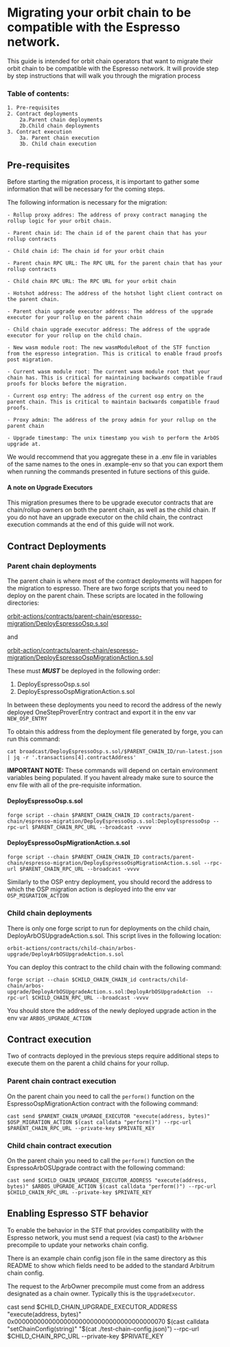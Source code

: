 # Migrating your orbit chain to be compatible with the Espresso network.

This guide is intended for orbit chain operators that want to migrate their orbit chain to be compatible with the Espresso network.
It will provide step by step instructions that will walk you through the migration process

### Table of contents:
    1. Pre-requisites
    2. Contract deployments
        2a.Parent chain deployments
        2b.Child chain deployments
    3. Contract execution
        3a. Parent chain execution
        3b. Child chain execution

## Pre-requisites

Before starting the migration process, it is important to gather some information that will be necessary for the coming steps.

The following information is necessary for the migration: 

    - Rollup proxy addres: The address of proxy contract managing the rollup logic for your orbit chain.

    - Parent chain id: The chain id of the parent chain that has your rollup contracts

    - Child chain id: The chain id for your orbit chain
    
    - Parent chain RPC URL: The RPC URL for the parent chain that has your rollup contracts 
    
    - Child chain RPC URL: The RPC URL for your orbit chain

    - Hotshot address: The address of the hotshot light client contract on the parent chain.

    - Parent chain upgrade executor address: The address of the upgrade executor for your rollup on the parent chain

    - Child chain upgrade executor address: The address of the upgrade executor for your rollup on the child chain.

    - New wasm module root: The new wasmModuleRoot of the STF function from the espresso integration. This is critical to enable fraud proofs post migration.

    - Current wasm module root: The current wasm module root that your chain has. This is critical for maintaining backwards compatible fraud proofs for blocks before the migration.

    - Current osp entry: The address of the current osp entry on the parent chain. This is critical to maintain backwards compatible fraud proofs.

    - Proxy admin: The address of the proxy admin for your rollup on the parent chain

    - Upgrade timestamp: The unix timestamp you wish to perform the ArbOS upgrade at.

We would reccommend that you aggregate these in a .env file in variables of the same names to the ones in .example-env so that you can export them when running the commands presented in future sections of this guide.

#### A note on Upgrade Executors

This migration presumes there to be upgrade executor contracts that are chain/rollup owners on both the parent chain, as well as the child chain. If you do not have an upgrade executor on the child chain, the contract execution commands at the end of this guide will not work.

## Contract Deployments

### Parent chain deployments

The parent chain is where most of the contract deployments will happen for the migration to espresso. There are two forge scripts that you need to deploy on the parent chain. These scripts are located in the following directories:

[orbit-actions/contracts/parent-chain/espresso-migration/DeployEspressoOsp.s.sol](../contracts/parent-chain/espresso-migration/DeployEspressoOsp.s.sol)

and

[orbit-action/contracts/parent-chain/espresso-migration/DeployEspressoOspMigrationAction.s.sol](../contracts/parent-chain/espresso-migration/DeployEspressoOsp.s.sol)



These must ***MUST*** be deployed in the following order:

1. DeployEspressoOsp.s.sol
2. DeployEspressoOspMigrationAction.s.sol

In between these deployments you need to record the address of the newly deployed OneStepProverEntry contract and export it in the env var `NEW_OSP_ENTRY` 

To obtain this address from the deployment file generated by forge, you can run this command:

```
cat broadcast/DeployEspressoOsp.s.sol/$PARENT_CHAIN_ID/run-latest.json | jq -r '.transactions[4].contractAddress'
``` 

**IMPORTANT NOTE:**
    These commands will depend on certain environment variables being populated. If you havent already make sure to source the env file with all of the pre-requisite information.

#### DeployEspressoOsp.s.sol
```
forge script --chain $PARENT_CHAIN_CHAIN_ID contracts/parent-chain/espresso-migration/DeployEspressoOsp.s.sol:DeployEspressoOsp --rpc-url $PARENT_CHAIN_RPC_URL --broadcast -vvvv
```
#### DeployEspressoOspMigrationAction.s.sol
```
forge script --chain $PARENT_CHAIN_CHAIN_ID contracts/parent-chain/espresso-migration/DeployEspressoOspMigrationAction.s.sol --rpc-url $PARENT_CHAIN_RPC_URL --broadcast -vvvv

```

Similarly to the OSP entry deployment, you should record the address to which the OSP migration action is deployed into the env var `OSP_MIGRATION_ACTION
`
### Child chain deployments

There is only one forge script to run for deployments on the child chain, DeployArbOSUpgradeAction.s.sol. This script lives in the following location:

```
orbit-actions/contracts/child-chain/arbos-upgrade/DeployArbOSUpgradeAction.s.sol
```

You can deploy this contract to the child chain with the following command:

```
forge script --chain $CHILD_CHAIN_CHAIN_id contracts/child-chain/arbos-upgrade/DeployArbOSUpgradeAction.s.sol:DeployArbOSUpgradeAction  --rpc-url $CHILD_CHAIN_RPC_URL --broadcast -vvvv

```
You should store the address of the newly deployed upgrade action in the env var `ARBOS_UPGRADE_ACTION`


## Contract execution

Two of contracts deployed in the previous steps require additional steps to execute them on the parent a child chains for your rollup. 

### Parent chain contract execution

On the parent chain you need to call the `perform()` function on the EspressoOspMigrationAction contract with the following command:

```
cast send $PARENT_CHAIN_UPGRADE_EXECUTOR "execute(address, bytes)" $OSP_MIGRATION_ACTION $(cast calldata "perform()") --rpc-url $PARENT_CHAIN_RPC_URL --private-key $PRIVATE_KEY
```

### Child chain contract execution

On the parent chain you need to call the `perform()` function on the EspressoArbOSUpgrade contract with the following command:

```
cast send $CHILD_CHAIN_UPGRADE_EXECUTOR_ADDRESS "execute(address, bytes)" $ARBOS_UPGRADE_ACTION $(cast calldata "perform()") --rpc-url $CHILD_CHAIN_RPC_URL --private-key $PRIVATE_KEY
```

## Enabling Espresso STF behavior

To enable the behavior in the STF that provides compatibility with the Espresso network, you must send a request (via cast) to the `ArbOwner` precompile to update your networks chain config.

There is an example chain config json file in the same directory as this README to show which fields need to be added to the standard Arbitrum chain config.

The request to the ArbOwner precompile must come from an address designated as a chain owner. Typically this is the `UpgradeExecutor`.

cast send $CHILD_CHAIN_UPGRADE_EXECUTOR_ADDRESS "execute(address, bytes)" 0x0000000000000000000000000000000000000070 $(cast calldata "setChainConfig(string)" "$(cat ./test-chain-config.json)") --rpc-url $CHILD_CHAIN_RPC_URL --private-key $PRIVATE_KEY
